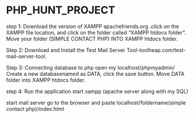 # PHP_HUNT_PROJECT


step 1: Download the version of XAMPP apachefriends.org .click on the XAMPP file location, and click on the folder called “XAMPP htdocs folder”. Move your folder (SIMPLE CONTACT PHP) INTO  XAMPP htdocs folder.

Step 2: Download and Install the Test Mail Server Tool-toolheap.com/test-mail-server-tool.

Step 3: Connecting database to php
open my localhost/phpmyadmin/ 
Create a new databasenamed as DATA, click the save button.
Move DATA folder into XAMPP htdocs folder.

step 4: Run the application start xampp (apache server along with my SQL) 

start mail server go to the browser and paste localhost/foldername(simple contact php)/index.html

